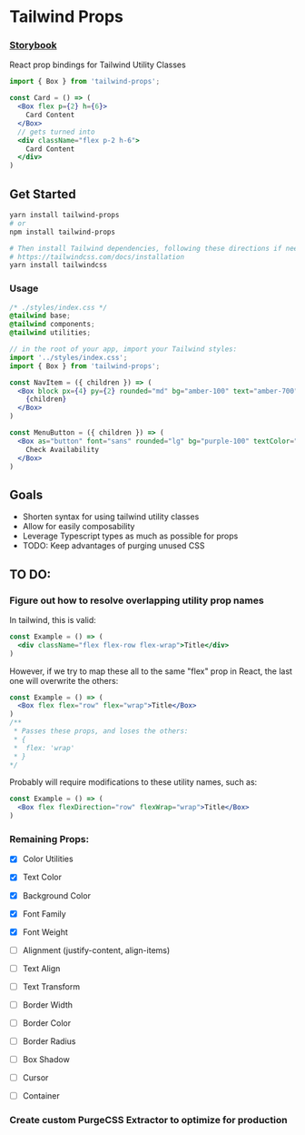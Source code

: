 # Tailwind Props

### [Storybook](https://tailwind-props.vercel.app/)

React prop bindings for Tailwind Utility Classes

```jsx
import { Box } from 'tailwind-props';

const Card = () => (
  <Box flex p={2} h={6}>
    Card Content
  </Box>
  // gets turned into
  <div className="flex p-2 h-6">
    Card Content
  </div>
)
```

## Get Started

```bash
yarn install tailwind-props
# or
npm install tailwind-props

# Then install Tailwind dependencies, following these directions if needed:
# https://tailwindcss.com/docs/installation
yarn install tailwindcss
```

### Usage
```css
/* ./styles/index.css */
@tailwind base;
@tailwind components;
@tailwind utilities;
```

```jsx
// in the root of your app, import your Tailwind styles:
import '../styles/index.css';
import { Box } from 'tailwind-props';

const NavItem = ({ children }) => (
  <Box block px={4} py={2} rounded="md" bg="amber-100" text="amber-700">
    {children}
  </Box>
)

const MenuButton = ({ children }) => (
  <Box as="button" font="sans" rounded="lg" bg="purple-100" textColor="purple-700" px={6} py={2}>
    Check Availability
  </Box>
)
```

## Goals
- Shorten syntax for using tailwind utility classes
- Allow for easily composability
- Leverage Typescript types as much as possible for props
- TODO: Keep advantages of purging unused CSS

## TO DO:

### Figure out how to resolve overlapping utility prop names

In tailwind, this is valid:

```jsx
const Example = () => (
  <div className="flex flex-row flex-wrap">Title</div>
)
```

However, if we try to map these all to the same "flex" prop in React, the last one will overwrite the others:

```jsx
const Example = () => (
  <Box flex flex="row" flex="wrap">Title</Box>
)
/**
 * Passes these props, and loses the others:
 * {
 *  flex: 'wrap'
 * }
*/
```

Probably will require modifications to these utility names, such as:

```jsx
const Example = () => (
  <Box flex flexDirection="row" flexWrap="wrap">Title</Box>
)
```

### Remaining Props:
- [X] Color Utilities
- [X] Text Color
- [X] Background Color
- [X] Font Family
- [X] Font Weight
- [ ] Alignment (justify-content, align-items)
- [ ] Text Align
- [ ] Text Transform
- [ ] Border Width
- [ ] Border Color
- [ ] Border Radius
- [ ] Box Shadow
- [ ] Cursor

- [ ] Container

### Create custom PurgeCSS Extractor to optimize for production
